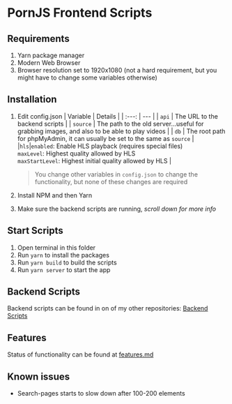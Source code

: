 # PornJS Frontend Scripts

## Requirements

1. Yarn package manager
2. Modern Web Browser
3. Browser resolution set to 1920x1080 (not a hard requirement, but you might have to change some variables otherwise)

## Installation

1. Edit config.json
   | Variable | Details |
   | :---: | --- |
   | `api` | The URL to the backend scripts |
   | `source` | The path to the old server...useful for grabbing images, and also to be able to play videos |
   | `db` | The root path for phpMyAdmin, it can usually be set to the same as `source` |
   |`hls`|`enabled`: Enable HLS playback (requires special files)<br/>`maxLevel`: Highest quality allowed by HLS<br/>`maxStartLevel`: Highest initial quality allowed by HLS |

    > You change other variables in `config.json` to change the functionality, but none of these changes are required

1. Install NPM and then Yarn
1. Make sure the backend scripts are running, _scroll down for more info_

## Start Scripts

1. Open terminal in this folder
2. Run `yarn` to install the packages
3. Run `yarn build` to build the scripts
4. Run `yarn server` to start the app

## Backend Scripts

Backend scripts can be found in on of my other repositories: [Backend Scripts](https://github.com/asusguy94/Porn-Organizer-api)

## Features

Status of functionality can be found at [features.md](FEATURES.md)

## Known issues

-   Search-pages starts to slow down after 100-200 elements

